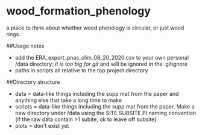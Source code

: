 # wood_formation_phenology
a place to think about whether wood phenology is circular, or just wood rings.

##Usage notes
- add the ERA_export_pnas_clim_08_20_2020.csv to your own personal /data directory; *it is too big for git* and will be ignored in the .gitignore
- paths in scripts all relative to the top project directory


##Directory structure
- data = data-like things including the supp mat from the paper and anything else that take a long time to make
- scripts = data-like things including the supp mat from the paper. Make a new directory under /data using the SITE.SUBSITE.PI naming convention (if the raw data contain >1 subite, ok to leave off subsite)
- plots = don't exist yet
